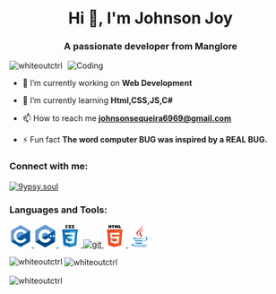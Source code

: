 <h1 align="center">Hi 👋, I'm Johnson Joy</h1>
<h3 align="center">A passionate developer from Manglore</h3>
<img align="right" alt="Coding" width="400" src="https://sagaratechnology.com/blog/wp-content/uploads/2022/03/service2.gif">

<p align="left"> <img src="https://komarev.com/ghpvc/?username=whiteoutctrl&label=Profile%20views&color=0e75b6&style=flat" alt="whiteoutctrl" /> </p>

- 🔭 I’m currently working on **Web Development**

- 🌱 I’m currently learning **Html,CSS,JS,C#**

- 📫 How to reach me **johnsonsequeira6969@gmail.com**

- ⚡ Fun fact **The word computer BUG was inspired by a REAL BUG.**

<h3 align="left">Connect with me:</h3>
<p align="left">
<a href="https://instagram.com/9ypsy.soul" target="blank"><img align="center" src="https://raw.githubusercontent.com/rahuldkjain/github-profile-readme-generator/master/src/images/icons/Social/instagram.svg" alt="9ypsy.soul" height="30" width="40" /></a>
</p>

<h3 align="left">Languages and Tools:</h3>
<p align="left"> <a href="https://www.cprogramming.com/" target="_blank" rel="noreferrer"> <img src="https://raw.githubusercontent.com/devicons/devicon/master/icons/c/c-original.svg" alt="c" width="40" height="40"/> </a> <a href="https://www.w3schools.com/cpp/" target="_blank" rel="noreferrer"> <img src="https://raw.githubusercontent.com/devicons/devicon/master/icons/cplusplus/cplusplus-original.svg" alt="cplusplus" width="40" height="40"/> </a> <a href="https://www.w3schools.com/css/" target="_blank" rel="noreferrer"> <img src="https://raw.githubusercontent.com/devicons/devicon/master/icons/css3/css3-original-wordmark.svg" alt="css3" width="40" height="40"/> </a> <a href="https://git-scm.com/" target="_blank" rel="noreferrer"> <img src="https://www.vectorlogo.zone/logos/git-scm/git-scm-icon.svg" alt="git" width="40" height="40"/> </a> <a href="https://www.w3.org/html/" target="_blank" rel="noreferrer"> <img src="https://raw.githubusercontent.com/devicons/devicon/master/icons/html5/html5-original-wordmark.svg" alt="html5" width="40" height="40"/> </a> <a href="https://www.java.com" target="_blank" rel="noreferrer"> <img src="https://raw.githubusercontent.com/devicons/devicon/master/icons/java/java-original.svg" alt="java" width="40" height="40"/> </a> </p>

<p><img align="left" src="https://github-readme-stats.vercel.app/api/top-langs?username=whiteoutctrl&show_icons=true&locale=en&layout=compact" alt="whiteoutctrl" /></p>

<p>&nbsp;<img align="center" src="https://github-readme-stats.vercel.app/api?username=whiteoutctrl&show_icons=true&locale=en" alt="whiteoutctrl" /></p>

<p><img align="center" src="https://github-readme-streak-stats.herokuapp.com/?user=whiteoutctrl&" alt="whiteoutctrl" /></p>

